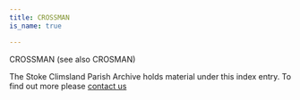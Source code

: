 ```yaml
---
title: CROSSMAN
is_name: true

---
```


CROSSMAN (see also CROSMAN)


The Stoke Climsland Parish Archive holds material under this index entry. To find out more please [contact us](/contact/)
